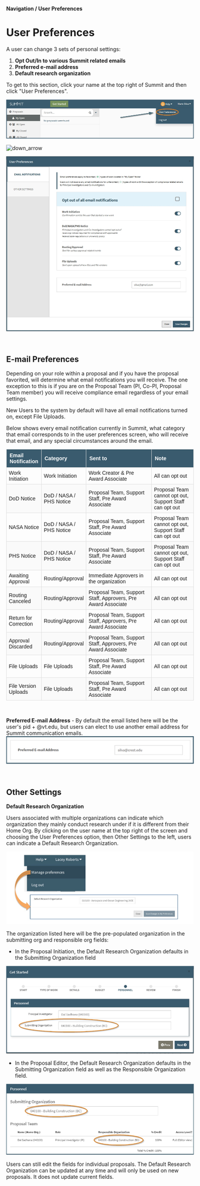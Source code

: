 **Navigation / User Preferences**

# User Preferences

A user can change 3 sets of personal settings:

1. **Opt Out/In to various Summit related emails**
2. **Preferred e-mail address**
3. **Default research organization**

To get to this section, click your name at the top right of Summit and then click "User Preferences".

![User Preferences Location](../images/navigation/NavPref_managePrefLocation.jpg)

<img src="/images/down_arrow.png" alt="down_arrow" style="float:center; width:45px; height:70px;">

![User Preferences Modal](../images/navigation/NavPref_ModalFull.jpg)

<br>

## E-mail Preferences

Depending on your role within a proposal and if you have the proposal favorited, will determine what email notifications you will receive.  The one exception to this is if you are on the Proposal Team (PI, Co-PI, Proposal Team member) you will receive compliance email regardless of your email settings.

New Users to the system by default will have all email notifications turned on, except File Uploads. 

Below shows every email notification currently in Summit, what category that email corresponds to in the user preferences screen, who will receive that email, and any special circumstances around the email.

<style>
table {
    font-family: sans-serif;
    border-collapse: collapse;
    width: 100%;
}

caption {
    color: black;
    font-family: sans-serif
}

th {
    color: white;
    border: 1px solid #dddddd;
    background-color: #3A5B6E;
    text-align: left;
    padding: 8px;
}

td {
    border: 1px solid #dddddd;
    text-align: left;
    padding: 6px;
}

tr:nth-child(odd) {
    background-color: #FAFAFA;
}
</style>

<table>
  <col width=16%>
  <col width=19%>
  <col width=40%>
  <col width=25%>
  <tr>
    <th>Email Notification</th>
    <th>Category</th>
    <th>Sent to</th>
    <th>Note</th>
  </tr>
  <tr>
    <td>Work Initiation</td>
    <td>Work Initiation</td>
    <td>Work Creator & Pre Award Associate</td>
    <td>All can opt out</td>
  </tr>
  <tr>
    <td>DoD Notice</td>
    <td>DoD / NASA / PHS Notice</td>
    <td>Proposal Team, Support Staff, Pre Award Associate</td>
    <td>Proposal Team cannot opt out, Support Staff can opt out</td>
  </tr>
  <tr>
    <td>NASA Notice</td>
    <td>DoD / NASA / PHS Notice</td>
    <td>Proposal Team, Support Staff, Pre Award Associate</td>
    <td>Proposal Team cannot opt out, Support Staff can opt out</td>
  </tr>
  <tr>
    <td>PHS Notice</td>
    <td>DoD / NASA / PHS Notice</td>
    <td>Proposal Team, Support Staff, Pre Award Associate</td>
    <td>Proposal Team cannot opt out, Support Staff can opt out</td>
  </tr>
  <tr>
    <td>Awaiting Approval</td>
    <td>Routing/Approval</td>
    <td>Immediate Approvers in the organization</td>
    <td>All can opt out</td>
  </tr>
  <tr>
    <td>Routing Canceled</td>
    <td>Routing/Approval</td>
    <td>Proposal Team, Support Staff, Approvers, Pre Award Associate</td>
    <td>All can opt out</td>
  </tr>
  <tr>
    <td>Return for Correction</td>
    <td>Routing/Approval</td>
    <td>Proposal Team, Support Staff, Approvers, Pre Award Associate</td>
    <td>All can opt out</td>
  </tr>
  <tr>
    <td>Approval Discarded</td>
    <td>Routing/Approval</td>
    <td>Proposal Team, Support Staff, Approvers, Pre Award Associate</td>
    <td>All can opt out</td>
  </tr>
  <tr>
    <td>File Uploads</td>
    <td>File Uploads</td>
    <td>Proposal Team, Support Staff, Pre Award Associate</td>
    <td>All can opt out</td>
  </tr>
  <tr>
    <td>File Version Uploads</td>
    <td>File Uploads</td>
    <td>Proposal Team, Support Staff, Pre Award Associate</td>
    <td>All can opt out</td>
  </tr>
</table>

<br>

**Preferred E-mail Address**
    - By default the email listed here will be the user's pid + @vt.edu, but users can elect to use another email address for Summit communication emails.
![Preferred Email](../images/navigation/NavPref_PreferredEmail.jpg)

<br>

## Other Settings

**Default Research Organization**

Users associated with multiple organizations can indicate which organization they mainly conduct research under if it is different from their Home Org.  By clicking on the user name at the top right of the screen and choosing the User Preferences option, then Other Settings to the left, users can indicate a Default Research Organization.

![Manage Preferences for Default Research Organization](../images/navigation/NavPref_ManageDefault.jpg)

The organization listed here will be the pre-populated organization in the submitting org and responsible org fields:
- In the Proposal Initiation, the Default Research Organization defaults in the Submitting Organization field

![Pre-populated fields in the Initiator for Default Research Organization](../images/navigation/NavPref_PrePopulatedGetStarted.jpg)

- In the Proposal Editor, the Default Research Organization defaults in the Submitting Organization field as well as the Responsible Organization field.

![Pre-populated fields in the Editor for Default Research Organization](../images/navigation/NavPref_PrePopulatedEditor.jpg)

Users can still edit the fields for individual proposals. The Default Research Organization can be updated at any time and will only be used on new proposals.  It does not update current fields.

<br>

